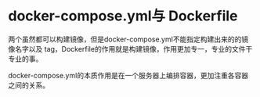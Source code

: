 # docker-compose.yml与 Dockerfile

两个虽然都可以构建镜像，但是docker-compose.yml不能指定构建出来的的镜像名字以及 tag，Dockerfile的作用就是构建镜像，作用更加专一，专业的文件干专业的事。

docker-compose.yml的本质作用是在一个服务器上编排容器，更加注重各容器之间的关系。



